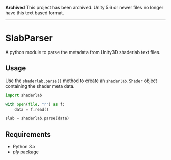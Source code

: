 **Archived** This project has been archived. Unity 5.6 or newer files no longer have this text based format.

---

# SlabParser

A python module to parse the metadata from Unity3D shaderlab text files.

## Usage

Use the `shaderlab.parse()` method to create an `shaderlab.Shader` object containing the shader meta data.

```python
import shaderlab

with open(file, "r") as f:
    data = f.read()

slab = shaderlab.parse(data)
```

## Requirements
- Python 3.x
- *ply* package

